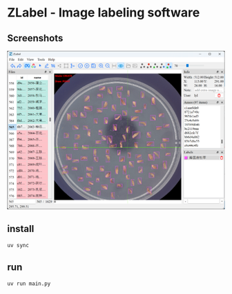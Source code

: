 # ZLabel - Image labeling software

## Screenshots

![app.png](./images/app.png)

## install

```bash
uv sync
```

## run

```bash
uv run main.py
```

